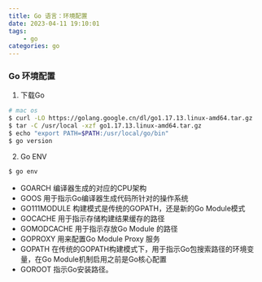 ```yaml
---
title: Go 语言：环境配置
date: 2023-04-11 19:10:01
tags:
    - go
categories: go
---
```


### Go 环境配置

1. 下载Go

```bash
# mac os
$ curl -LO https://golang.google.cn/dl/go1.17.13.linux-amd64.tar.gz
$ tar -C /usr/local -xzf go1.17.13.linux-amd64.tar.gz
$ echo "export PATH=$PATH:/usr/local/go/bin"
$ go version
```

2. Go ENV

```bash
$ go env
```

- GOARCH 编译器生成的对应的CPU架构
- GOOS 用于指示Go编译器生成代码所针对的操作系统
- GO111MODULE 构建模式是传统的GOPATH，还是新的Go Module模式
- GOCACHE 用于指示存储构建结果缓存的路径
- GOMODCACHE 用于指示存放Go Module 的路径
- GOPROXY 用来配置Go Module Proxy 服务
- GOPATH 在传统的GOPATH构建模式下，用于指示Go包搜索路径的环境变量，在Go
  Module机制启用之前是Go核心配置
- GOROOT 指示Go安装路径。
